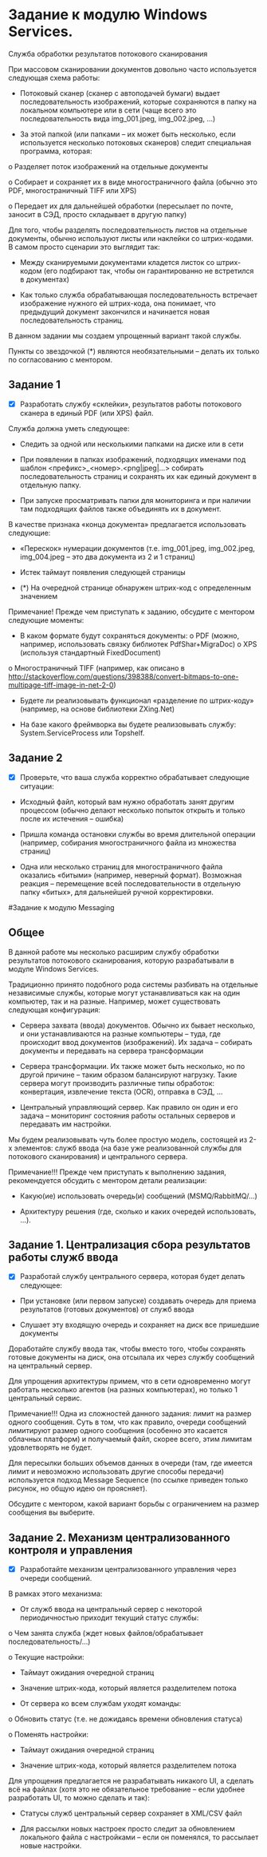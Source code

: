 # Задание к модулю Windows Services.

Служба обработки результатов потокового сканирования

При массовом сканировании документов довольно часто используется следующая схема работы:

* Потоковый сканер (сканер с автоподачей бумаги) выдает последовательность изображений, которые сохраняются в папку на локальном компьютере или в сети (чаще всего это последовательность вида img_001.jpeg, img_002.jpeg, …)

* За этой папкой (или папками – их может быть несколько, если используется несколько потоковых сканеров) следит специальная программа, которая:

o Разделяет поток изображений на отдельные документы

o Собирает и сохраняет их в виде многостраничного файла (обычно это PDF, многостраничный TIFF или XPS)

o Передает их для дальнейшей обработки (пересылает по почте, заносит в СЭД, просто складывает в другую папку)

Для того, чтобы разделять последовательность листов на отдельные документы, обычно используют листы или наклейки со штрих-кодами. В самом просто сценарии это выглядит так:

* Между сканируемыми документами кладется листок со штрих-кодом (его подбирают так, чтобы он гарантированно не встретился в документах)

* Как только служба обрабатывающая последовательность встречает изображение нужного ей штрих-кода, она понимает, что предыдущий документ закончился и начинается новая последовательность страниц.

В данном задании мы создаем упрощенный вариант такой службы.

Пункты со звездочкой (*) являются необязательными – делать их только по согласованию с ментором.

## Задание 1

- [X] Разработать службу «склейки», результатов работы потокового сканера в единый PDF (или XPS) файл.

Служба должна уметь следующее:

* Следить за одной или несколькими папками на диске или в сети

* При появлении в папках изображений, подходящих именами под шаблон <префикс>_<номер>.<png|jpeg|…> собирать последовательность страниц и сохранять их как единый документ в отдельную папку.

* При запуске просматривать папки для мониторинга и при наличии там подходящих файлов также объединять их в документ.

В качестве признака «конца документа» предлагается использовать следующие:

* «Перескок» нумерации документов (т.е. img_001.jpeg, img_002.jpeg, img_004.jpeg – это два документа из 2 и 1 страниц)

* Истек таймаут появления следующей страницы

* (*) На очередной странице обнаружен штрих-код с определенным значением

Примечание! Прежде чем приступать к заданию, обсудите с ментором следующие моменты:

* В каком формате будут сохраняться документы: o PDF (можно, например, использовать связку библиотек PdfShar+MigraDoc) o XPS (используя стандартный FixedDocument)

o Многостраничный TIFF (например, как описано в http://stackoverflow.com/questions/398388/convert-bitmaps-to-one-multipage-tiff-image-in-net-2-0)

* Будете ли реализовывать функционал «разделение по штрих-коду» (например, на основе библиотеки ZXing.Net)

* На базе какого фреймворка вы будете реализовывать службу: System.ServiceProcess или Topshelf.

## Задание 2

- [X] Проверьте, что ваша служба корректно обрабатывает следующие ситуации:

* Исходный файл, который вам нужно обработать занят другим процессом (обычно делают несколько попыток открыть и только после их истечения – ошибка)

* Пришла команда остановки службы во время длительной операции (например, собирания многостраничного файла из множества страниц)

* Одна или несколько страниц для многостраничного файла оказались «битыми» (например, неверный формат). Возможная реакция – перемещение всей последовательности в отдельную папку «битых», для дальнейшей ручной корректировки.







#Задание к модулю Messaging

## Общее

В данной работе мы несколько расширим службу обработки результатов потокового сканирования, которую разрабатывали в модуле Windows Services.

Традиционно принято подобного рода системы разбивать на отдельные независимые службы, которые могут устанавливаться как на один компьютер, так и на разные. Например, может существовать следующая конфигурация:

* Сервера захвата (ввода) документов. Обычно их бывает несколько, и они устанавливаются на разные компьютеры – туда, где происходит ввод документов (изображений). Их задача – собирать документы и передавать на сервера трансформации

* Сервера трансформации. Их также может быть несколько, но по другой причине – таким образом балансируют нагрузку. Такие сервера могут производить различные типы обработок: конвертация, извлечение текста (OCR), отправка в СЭД, …

* Центральный управляющий сервер. Как правило он один и его задача – мониторинг состояния работы остальных серверов и передавать им настройки.

Мы будем реализовывать чуть более простую модель, состоящей из 2-х элементов: служб ввода (на базе уже реализованной службы для потокового сканирования) и центрального сервера.

Примечание!!! Прежде чем приступать к выполнению задания, рекомендуется обсудить с ментором детали реализации:

* Какую(ие) использовать очередь(и) сообщений (MSMQ/RabbitMQ/…)

* Архитектуру решения (где, сколько и каких очередей использовать, …).

## Задание 1. Централизация сбора результатов работы служб ввода

- [X] Разработай службу центрального сервера, которая будет делать следующее:

* При установке (или первом запуске) создавать очередь для приема результатов (готовых документов) от служб ввода

* Слушает эту входящую очередь и сохраняет на диск все пришедшие документы

Доработайте службу ввода так, чтобы вместо того, чтобы сохранять готовые документы на диск, она отсылала их через службу сообщений на центральный сервер.

Для упрощения архитектуры примем, что в сети одновременно могут работать несколько агентов (на разных компьютерах), но только 1 центральный сервис.

Примечание!!! Одна из сложностей данного задания: лимит на размер одного сообщения. Суть в том, что как правило, очереди сообщений лимитируют размер одного сообщения (особенно это касается облачных платформ) и получаемый файл, скорее всего, этим лимитам удовлетворять не будет.

Для пересылки больших объемов данных в очереди (там, где имеется лимит и невозможно использовать другие способы передачи) используется подход Message Sequence (по ссылке приведен только рисунок, но общую идею он проясняет).

Обсудите с ментором, какой вариант борьбы с ограничением на размер сообщения вы выберите.

## Задание 2. Механизм централизованного контроля и управления

- [X] Разработайте механизм централизованного управления через очереди сообщений.

В рамках этого механизма:

* От служб ввода на центральный сервер с некоторой периодичностью приходит текущий статус службы:

o Чем занята служба (ждет новых файлов/обрабатывает последовательность/…)

o Текущие настройки:

* Таймаут ожидания очередной страниц

* Значение штрих-кода, который является разделителем потока

* От сервера ко всем службам уходят команды:

o Обновить статус (т.е. не дожидаясь времени обновления статуса)

o Поменять настройки:

* Таймаут ожидания очередной страниц

* Значение штрих-кода, который является разделителем потока

Для упрощения предлагается не разрабатывать никакого UI, а сделать всё на файлах (хотя это не обязательное требование – если удобнее разработать UI, то можно сделать и так):

* Статусы служб центральный сервер сохраняет в XML/CSV файл

* Для рассылки новых настроек просто следит за обновлением локального файла с настройками – если он поменялся, то рассылает новые настройки.